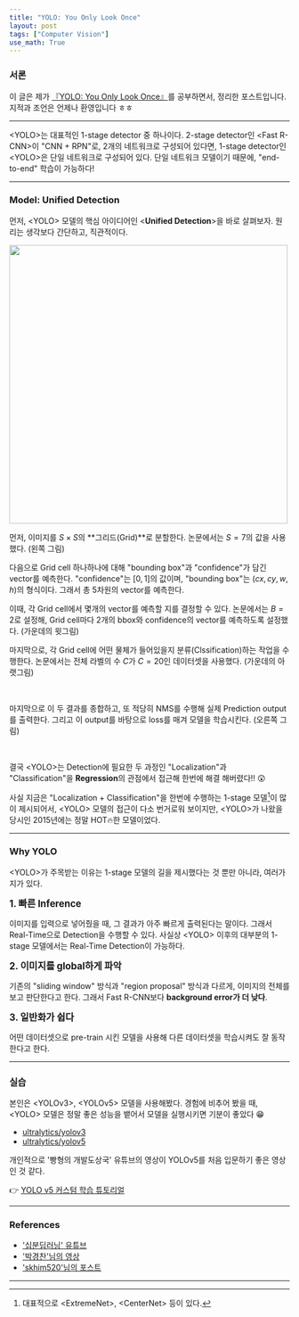 ```yaml
---
title: "YOLO: You Only Look Once"
layout: post
tags: ["Computer Vision"]
use_math: True
---
```


### 서론

이 글은 제가 [『YOLO: You Only Look Once』](https://arxiv.org/abs/1506.02640)를 공부하면서, 정리한 포스트입니다. 지적과 조언은 언제나 환영입니다 ㅎㅎ

<hr/>

\<YOLO\>는 대표적인 1-stage detector 중 하나이다. 2-stage detector인 \<Fast R-CNN\>이 "CNN + RPN"로, 2개의 네트워크로 구성되어 있다면, 1-stage detector인 \<YOLO\>은 단일 네트워크로 구성되어 있다. 단일 네트워크 모델이기 때문에, "end-to-end" 학습이 가능하다!

<hr/>

### Model: Unified Detection

먼저, \<YOLO\> 모델의 핵심 아이디어인 \<**Unified Detection**\>을 바로 살펴보자. 원리는 생각보다 간단하고, 직관적이다.

<div class="img-wrapper">
  <img src="{{ "/images/computer-vision/yolo-1.png" | relative_url }}" width=500>
</div>

먼저, 이미지를 $S \times S$의 **그리드(Grid)**로 분할한다. 논문에서는 $S=7$의 값을 사용했다. (왼쪽 그림)

다음으로 Grid cell 하나하나에 대해 "bounding box"과 "confidence"가 담긴 vector를 예측한다. "confidence"는 $[0, 1]$의 값이며, "bounding box"는 $(cx, cy, w, h)$의 형식이다. 그래서 총 5차원의 vector를 예측한다.

이때, 각 Grid cell에서 몇개의 vector를 예측할 지를 결정할 수 있다. 논문에서는 $B=2$로 설정해, Grid cell마다 2개의 bbox와 confidence의 vector를 예측하도록 설정했다. (가운데의 윗그림)

마지막으로, 각 Grid cell에 어떤 물체가 들어있을지 분류(Clssification)하는 작업을 수행한다. 논문에서는 전체 라벨의 수 $C$가 $C=20$인 데이터셋을 사용했다. (가운데의 아랫그림)

<br/>

마지막으로 이 두 결과를 종합하고, 또 적당히 NMS를 수행해 실제 Prediction output를 출력한다. 그리고 이 output를 바탕으로 loss를 매겨 모델을 학습시킨다. (오른쪽 그림)

<br/>

결국 \<YOLO\>는 Detection에 필요한 두 과정인 "Localization"과 "Classification"을 **Regression**의 관점에서 접근해 한번에 해결 해버렸다!! 😲

사실 지금은 "Localization + Classification"을 한번에 수행하는 1-stage 모델[^1]이 많이 제시되어서, \<YOLO\> 모델의 접근이 다소 번거로워 보이지만, \<YOLO\>가 나왔을 당시인 2015년에는 정말 HOT🔥한 모델이었다.

<hr/>

### Why YOLO

\<YOLO\>가 주목받는 이유는 1-stage 모델의 길을 제시했다는 것 뿐만 아니라, 여러가지가 있다.

<big>**1\. 빠른 Inference**</big>

이미지를 입력으로 넣어줬을 때, 그 결과가 아주 빠르게 출력된다는 말이다. 그래서 Real-Time으로 Detection을 수행할 수 있다. 사실상 \<YOLO\> 이후의 대부분의 1-stage 모델에서는 Real-Time Detection이 가능하다.

<big>**2\. 이미지를 global하게 파악**</big>

기존의 "sliding window" 방식과 "region proposal" 방식과 다르게, 이미지의 전체를 보고 판단한다고 한다. 그래서 Fast R-CNN보다 **background error가 더 낮다**.

<big>**3\. 일반화가 쉽다**</big>

어떤 데이터셋으로 pre-train 시킨 모델을 사용해 다른 데이터셋을 학습시켜도 잘 동작한다고 한다. 

<hr/>

### 실습

본인은 \<YOLOv3\>, \<YOLOv5\> 모델을 사용해봤다. 경험에 비추어 봤을 때, \<YOLO\> 모델은 정말 좋은 성능을 뱉어서 모델을 실행시키면 기분이 좋았다 😁

- [ultralytics/yolov3](https://github.com/ultralytics/yolov3)
- [ultralytics/yolov5](https://github.com/ultralytics/yolov5)

개인적으로 '빵형의 개발도상국' 유튜브의 영상이 YOLOv5를 처음 입문하기 좋은 영상인 것 같다.

👉 [YOLO v5 커스텀 학습 튜토리얼](https://youtu.be/T0DO1C8uYP8)


<hr/>

### References

- ['십분딥러닝' 유튜브](https://youtu.be/8DjIJc7xH5U)
- ['박경찬'님의 영상](https://youtu.be/cNFpo7kDf-s)
- ['skhim520'님의 포스트](https://velog.io/@skhim520/YOLO-v1-논문-리뷰-및-코드-구현)


<hr/>

[^1]: 대표적으로 \<ExtremeNet\>, \<CenterNet\> 등이 있다.